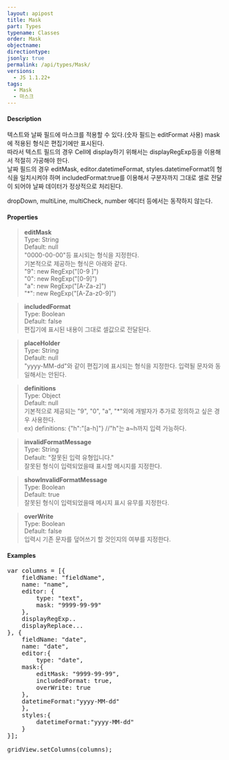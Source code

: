 ```yaml
---
layout: apipost
title: Mask
part: Types
typename: Classes
order: Mask
objectname: 
directiontype: 
jsonly: true
permalink: /api/types/Mask/
versions:
  - JS 1.1.22+
tags: 
  - Mask
  - 마스크
---
```


#### Description

 텍스트와 날짜 필드에 마스크를 적용할 수 있다.(숫자 필드는 editFormat 사용)
 mask에 적용된 형식은 편집기에만 표시된다.  
 따라서 텍스트 필드의 경우 Cell에 display하기 위해서는 displayRegExp등을 이용해서 적절히 가공해야 한다.  
 날짜 필드의 경우 editMask, editor.datetimeFormat, styles.datetimeFormat의 형식을 일치시켜야 하며 includedFormat:true를 이용해서 구분자까지 그대로 셀로 전달이 되어야 날짜 데이터가 정상적으로 처리된다.    

 dropDown, multiLine, multiCheck, number 에디터 등에서는 동작하지 않는다.  

#### Properties

> **editMask**  
> Type: String   
> Default: null     
> "0000-00-00"등 표시되는 형식을 지정한다.   
> 기본적으로 제공하는 형식은 아래와 같다.   
> "9": new RegExp("[0-9 ]")  
> "0": new RegExp("[0-9]")  
> "a": new RegExp("[A-Za-z]")  
> "*": new RegExp("[A-Za-z0-9]")  

> **includedFormat**  
> Type: Boolean  
> Default: false    
> 편집기에 표시된 내용이 그대로 셀값으로 전달된다.  

> **placeHolder**  
> Type: String  
> Default: null    
> "yyyy-MM-dd"와 같이 편집기에 표시되는 형식을 지정한다. 입력될 문자와 동일해서는 안된다.   

> **definitions**  
> Type: Object   
> Default:  null     
> 기본적으로 제공되는 "9", "0", "a", "*"외에 개발자가 추가로 정의하고 싶은 경우 사용한다.  
> ex) definitions: {"h":"[a-h]"}     //"h"는 a~h까지 입력 가능하다.  

> **invalidFormatMessage**  
> Type: String   
> Default: "잘못된 입력 유형입니다."     
> 잘못된 형식이 입력되었을때 표시할 메시지를 지정한다.  

> **showInvalidFormatMessage**  
> Type: Boolean  
> Default: true    
> 잘못된 형식이 입력되었을때 메시지 표시 유무를 지정한다.    

> **overWrite**  
> Type: Boolean  
> Default: false    
> 입력시 기존 문자를 덮어쓰기 할 것인지의 여부를 지정한다.      

#### Examples   

<pre class="prettyprint">
var columns = [{
    fieldName: "fieldName",
    name: "name",
    editor: {
        type: "text",
        mask: "9999-99-99"
    },
    displayRegExp..
    displayReplace...
}, { 
    fieldName: "date", 
    name: "date", 
    editor:{
        type: "date", 
    mask:{
        editMask: "9999-99-99",  
        includedFormat: true,
        overWrite: true 
    }, 
    datetimeFormat:"yyyy-MM-dd" 
    }, 
    styles:{
        datetimeFormat:"yyyy-MM-dd"
    }
}];

gridView.setColumns(columns);
</pre>

